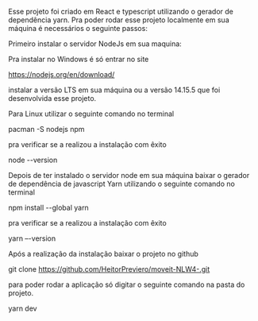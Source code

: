 Esse projeto foi criado em React e typescript utilizando o gerador de dependência yarn.
Pra poder rodar esse projeto localmente em sua máquina é necessários o seguinte passos:

Primeiro instalar o servidor NodeJs em sua maquina:  

Pra instalar no Windows é só entrar no site 

https://nodejs.org/en/download/

instalar a versão LTS em sua máquina ou a versão 14.15.5 que foi desenvolvida esse projeto.

Para Linux utilizar o seguinte comando no terminal

pacman -S nodejs npm

pra verificar se a realizou a instalação com êxito 

node --version

Depois   de ter instalado o servidor node em sua máquina baixar o gerador de dependência de javascript Yarn utilizando o seguinte comando no terminal 

npm install --global yarn

pra verificar se a realizou a instalação com êxito 

yarn –-version

Após a realização da instalação baixar o projeto no github 

git clone https://github.com/HeitorPreviero/moveit-NLW4-.git

para poder rodar a aplicação só digitar o seguinte comando na pasta do projeto.

yarn dev 
